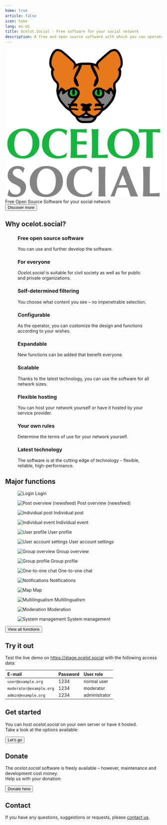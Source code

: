 ```yaml
---
home: true
article: false
icon: home
lang: en-US
title: Ocelot.Social - Free software for your social network
description: A free and open source software with which you can operate a social network for your group - scalable, expandable and also for self-hosting.
---
```


<!-- markdownlint-disable no-inline-html first-line-heading -->
<div class="hero-container">
  <div class="hero-container-inner">
    <div class="hero-container-content">
      <img id="logo" src="/logo.svg" alt="ocelot.social" />
      <div id="slogan-container">
        <span id="slogan-1" class="slogan">Free Open Source Software</span>
        <span id="slogan-2" class="slogan">for your social network</span>
      </div>
      <a href="#benefits">
        <Button class="hero-button">
          Discover more
        </Button>
      </a>
    </div>
  </div>
</div>

<h2 id="benefits" class="large-header">Why ocelot.social?</h2>

<div class="benefits-grid center">
  <figure>
    <HopeIcon icon="fa-solid fa-face-smile" />
    <figcapture>
      <h3>Free open source software</h3>
      You can use and further develop the software.
    </figcapture>
  </figure>
  <figure>
    <HopeIcon icon="fa-solid fa-people-group" />
    <figcapture>
      <h3>For everyone</h3>
      <i>Ocelot.social</i> is suitable for civil society as well as for public and private organizations.
    </figcapture>
  </figure>
  <figure>
    <HopeIcon icon="fa-solid fa-filter" />
    <figcapture>
      <h3>Self-determined filtering</h3>
      You choose what content you see – no impenetrable selection.
    </figcapture>
  </figure>
  <figure>
    <HopeIcon icon="fa-solid fa-gears" />
    <figcapture>
      <h3>Configurable</h3>
      As the operator, you can customize the design and functions according to your wishes.
    </figcapture>
  </figure>
  <figure>
    <HopeIcon icon="fa-solid fa-code" />
    <figcapture>
      <h3>Expandable</h3>
      New functions can be added that benefit everyone.
    </figcapture>
  </figure>
  <figure>
    <HopeIcon icon="fa-solid fa-up-right-and-down-left-from-center" />
    <figcapture>
      <h3>Scalable</h3>
      Thanks to the latest technology, you can use the software for all network sizes.
    </figcapture>
  </figure>
  <figure>
    <HopeIcon icon="home" />
    <figcapture>
      <h3>Flexible hosting</h3>
      You can host your network yourself or have it hosted by your service provider.
    </figcapture>
  </figure>
  <figure>
    <HopeIcon icon="fa-solid fa-scale-balanced" />
    <figcapture>
      <h3>Your own rules</h3>
      Determine the terms of use for your network yourself.
    </figcapture>
  </figure>
  <figure>
    <HopeIcon icon="fa-solid fa-shuttle-space" />
    <figcapture>
      <h3>Latest technology</h3>
      The software is at the cutting edge of technology – flexible, reliable, high-performance.
    </figcapture>
  </figure>
</div>

<h2 id="feature-headline" class="large-header">Major functions</h2>

<div class="image-grid center">
  <figure>
    <img src="../de/assets/login.png" alt="Login" />
    <figcapture>
      Login
    </figcapture>
  </figure>
  <figure>
    <img src="../de/assets/newsfeed.png" alt="Post overview (newsfeed)" />
    <figcapture>
      Post overview (newsfeed)
    </figcapture>
  </figure>
  <figure>
    <img src="../de/assets/single-post.png" alt="Individual post" />
    <figcapture>
      Individual post
    </figcapture>
  </figure>
  <figure>
    <img src="../de/assets/single-event.png" alt="Individual event" />
    <figcapture>
      Individual event
    </figcapture>
  </figure>
  <figure>
    <img src="../de/assets/user-profile.png" alt="User profile" />
    <figcapture>
      User profile
    </figcapture>
  </figure>
  <figure>
    <img src="../de/assets/user-settings.png" alt="User account settings" />
    <figcapture>
      User account settings
    </figcapture>
  </figure>
  <figure>
    <img src="../de/assets/group-list.png" alt="Group overview" />
    <figcapture>
      Group overview
    </figcapture>
  </figure>
  <figure>
    <img src="../de/assets/group-profile.png" alt="Group profile" />
    <figcapture>
      Group profile
    </figcapture>
  </figure>
  <figure>
    <img src="../de/assets/1-to-1-chat.png" alt="One-to-one chat" />
    <figcapture>
      One-to-one chat
    </figcapture>
  </figure>
  <figure>
    <img src="../de/assets/notifications.png" alt="Notifications" />
    <figcapture>
      Notifications
    </figcapture>
  </figure>
  <figure>
    <img src="../de/assets/map.png" alt="Map" />
    <figcapture>
      Map
    </figcapture>
  </figure>
  <figure>
    <img src="../de/assets/language-selection.png" alt="Multilingualism" />
    <figcapture>
      Multilingualism
    </figcapture>
  </figure>
  <figure>
    <img src="../de/assets/moderation.png" alt="Moderation" />
    <figcapture>
      Moderation
    </figcapture>
  </figure>
  <figure>
    <img src="../de/assets/system-administration.png" alt="System management" />
    <figcapture>
      System management
    </figcapture>
  </figure>
</div>

<div class="all-features">
  <a id="hero-button" href="/en/features/">
    <Button>
      View all functions
    </Button>
  </a>
</div>

<!-- XXX translate -->

<!-- <h2 id="why-foss" class="large-header">Why free open source software?</h2>

<div class="benefits-grid center">
  <figure>
    <HopeIcon icon="fa-solid" />
    <figcapture>
      <h3>Frei verfügbar</h3>
      Freie Software ist für jeden Menschen jederzeit zugänglich. Dass Lizenzen ablaufen, gibt es nicht.
    </figcapture>
  </figure>
  <figure>
    <HopeIcon icon="fa-solid" />
    <figcapture>
      <h3>Transparent</h3>
      Bei freier Software ist der Quellcode einsehbar. Jeder Mensch hat so die Möglichkeit nachzusehen, was im Hintergrund eines Programmes passiert.
    </figcapture>
  </figure>
  <figure>
    <HopeIcon icon="fa-solid" />
    <figcapture>
      <h3>Kopierbar</h3>
      Ich kann jederzeit mit allen meinen Kolleginnen und Kollegen zusammenarbeiten. Alle können es jederzeit verwenden, ohne Einschränkungen.
    </figcapture>
  </figure>
  <figure>
    <HopeIcon icon="fa-solid" />
    <figcapture>
      <h3>Veränderbar</h3>
      Jede Person kann etwas zu ihrem Lieblingsprogramm beitragen, jederzeit. Ich kann das Programm so verwenden, wie ich es am liebsten will.
    </figcapture>
  </figure>
</div> -->

<h2 class="large-header">Try it out</h2>

<!--
| E-Mail                  | Passwort | Benutzerrolle   |
| :---                    | :---     | :---            |
| `user@example.org`      | 1234     | normaler Nutzer |
| `moderator@example.org` | 1234     | Moderator       |
| `admin@example.org`     | 1234     | Administrator   |
-->

<div class="center">
  <p>
    Test the live demo on
    <a href="https://stage.ocelot.social" target="_blank">https://stage.ocelot.social</a>
    with the following access data:
  </p>

  <table>
    <thead>
      <tr>
        <th style="text-align:left;">E-mail</th>
        <th style="text-align:left;">Password</th>
        <th style="text-align:left;">User role</th>
      </tr>
    </thead>
    <tbody>
      <tr>
        <td style="text-align:left;"><code>user@example.org</code></td>
        <td style="text-align:left;">1234</td>
        <td style="text-align:left;">normal user</td>
      </tr>
      <tr>
        <td style="text-align:left;"><code>moderator@example.org</code></td>
        <td style="text-align:left;">1234</td>
        <td style="text-align:left;">moderator</td>
      </tr>
      <tr>
        <td style="text-align:left;"><code>admin@example.org</code></td>
        <td style="text-align:left;">1234</td>
        <td style="text-align:left;">administrator</td>
      </tr>
    </tbody>
  </table>
</div>

<h2 class="large-header">Get started</h2>

<div class="center">
  <p>
    You can host <i>ocelot.social</i> on your own server or have it hosted.<br>
    Take a look at the options available:
  </p>
  <a id="hero-button" href="/en/get-started/">
    <Button>
      Let’s go
    </Button>
  </a>
</div>

<!-- ## Testimonials

XXX -->

<h2 class="large-header">Donate</h2>

<div class="center">
  <p>
    The <i>ocelot.social</i> software is freely available – however, maintenance and development cost money.<br>
    Help us with your donation:
  </p>
  <a href="/en/donate/">
    <Button class="donate-button">
      Donate here
    </Button>
  </a>
</div>

<h2 class="large-header">Contact</h2>

<div class="center">
  <p>
    If you have any questions, suggestions or requests, please <a href="/en/contact/">contact us</a>.
  </p>
</div>
